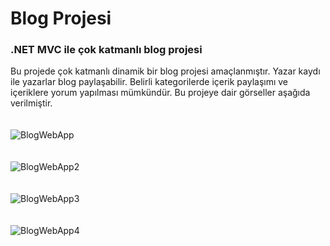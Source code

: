 # Blog Projesi
### .NET MVC ile çok katmanlı blog projesi

Bu projede çok katmanlı dinamik bir blog projesi amaçlanmıştır. Yazar kaydı ile yazarlar blog paylaşabilir. Belirli kategorilerde içerik paylaşımı ve içeriklere yorum yapılması mümkündür. Bu projeye dair görseller aşağıda verilmiştir.
<br>
<br>
<br>
![BlogWebApp](https://user-images.githubusercontent.com/73762823/212496142-d0bd87c0-1bdf-4b34-921f-09f91b6f63e7.png)
<br>
<br>
<br>
![BlogWebApp2](https://user-images.githubusercontent.com/73762823/212496151-2da779aa-0d47-4b59-82e2-a3a103f97617.png)
<br>
<br>
<br>
![BlogWebApp3](https://user-images.githubusercontent.com/73762823/212496382-d2a7184a-bff3-4784-a2f1-2123d1322939.png)
<br>
<br>
<br>
![BlogWebApp4](https://user-images.githubusercontent.com/73762823/212496384-cca05ae6-949d-47a4-a473-87617acdaddd.png)

